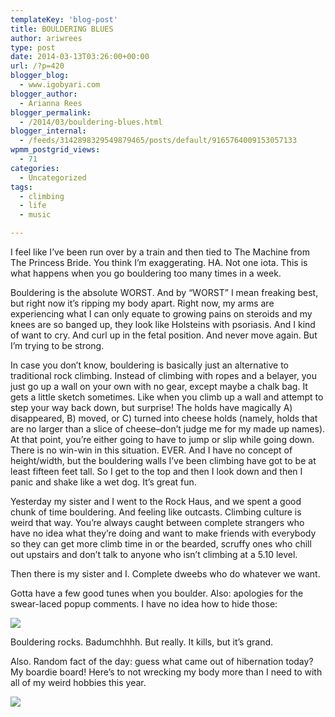 ```yaml
---
templateKey: 'blog-post'
title: BOULDERING BLUES
author: ariwrees
type: post
date: 2014-03-13T03:26:00+00:00
url: /?p=420
blogger_blog:
  - www.igobyari.com
blogger_author:
  - Arianna Rees
blogger_permalink:
  - /2014/03/bouldering-blues.html
blogger_internal:
  - /feeds/3142898329549879465/posts/default/9165764009153057133
wpmm_postgrid_views:
  - 71
categories:
  - Uncategorized
tags:
  - climbing
  - life
  - music

---
```

I feel like I’ve been run over by a train and then tied to The Machine from The Princess Bride. You think I’m exaggerating. HA. Not one iota. This is what happens when you go bouldering too many times in a week.

Bouldering is the absolute WORST. And by “WORST” I mean freaking best, but right now it’s ripping my body apart. Right now, my arms are experiencing what I can only equate to growing pains on steroids and my knees are so banged up, they look like Holsteins with psoriasis. And I kind of want to cry. And curl up in the fetal position. And never move again. But I’m trying to be strong.

In case you don’t know, bouldering is basically just an alternative to traditional rock climbing. Instead of climbing with ropes and a belayer, you just go up a wall on your own with no gear, except maybe a chalk bag. It gets a little sketch sometimes. Like when you climb up a wall and attempt to step your way back down, but surprise! The holds have magically A) disappeared, B) moved, or C) turned into cheese holds (namely, holds that are no larger than a slice of cheese–don’t judge me for my made up names). At that point, you’re either going to have to jump or slip while going down. There is no win-win in this situation. EVER. And I have no concept of height/width, but the bouldering walls I’ve been climbing have got to be at least fifteen feet tall. So I get to the top and then I look down and then I panic and shake like a wet dog. It’s great fun.

Yesterday my sister and I went to the Rock Haus, and we spent a good chunk of time bouldering. And feeling like outcasts. Climbing culture is weird that way. You’re always caught between complete strangers who have no idea what they’re doing and want to make friends with everybody so they can get more climb time in or the bearded, scruffy ones who chill out upstairs and don’t talk to anyone who isn’t climbing at a 5.10 level.

Then there is my sister and I. Complete dweebs who do whatever we want.

Gotta have a few good tunes when you boulder. Also: apologies for the swear-laced popup comments. I have no idea how to hide those: 

[![](http://www.igobyari.com/wp-content/uploads/2014/03/boulderingcollage.jpg)](http://www.igobyari.com/wp-content/uploads/2014/03/boulderingcollage.jpg)

Bouldering rocks. Badumchhhh. But really. It kills, but it’s grand.   

Also. Random fact of the day: guess what came out of hibernation today? My boardie board! Here’s to not wrecking my body more than I need to with all of my weird hobbies this year.

[![](http://www.igobyari.com/wp-content/uploads/2014/03/meandtheboard.jpg)](http://www.igobyari.com/wp-content/uploads/2014/03/meandtheboard.jpg)